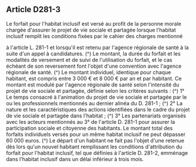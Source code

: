 ## Article D281-3

Le forfait pour l'habitat inclusif est versé au profit de la personne morale chargée d'assurer le projet de vie
sociale et partagée lorsque l'habitat inclusif remplit les conditions fixées par le cahier des charges mentionné

à l'article L. 281-1 et lorsqu'il est retenu par l'agence régionale de santé à la suite d'un appel à candidatures. (^)
Le montant, la durée du forfait et les modalités de versement et de suivi de l'utilisation du forfait, et le cas
échéant de son reversement font l'objet d'une convention avec l'agence régionale de santé. (^)
Le montant individuel, identique pour chaque habitant, est compris entre 3 000 € et 8 000 € par an et par
habitant. Ce montant est modulé par l'agence régionale de santé selon l'intensité du projet de vie sociale et
partagée, définie selon les critères suivants : (^)
1° Le temps consacré à l'animation du projet de vie sociale et partagée par le ou les professionnels
mentionnés au dernier alinéa du D. 281-1 ; (^)
2° La nature et les caractéristiques des actions identifiées dans le cadre du projet de vie sociale et partagée
dans l'habitat ; (^)
3° Les partenariats organisés avec les acteurs mentionnés au 3° de l'article D. 281-1 pour assurer la
participation sociale et citoyenne des habitants.
Le montant total des forfaits individuels versés pour un même habitat inclusif ne peut dépasser 60 000 euros. (^)
Le départ d'un habitant ne fait pas l'objet d'une retenue dès lors qu'un nouvel habitant remplissant les
conditions d'attribution du forfait pour l'habitat inclusif, tel que définies à l'article D. 281-2, emménage dans
l'habitat inclusif dans un délai inférieur à trois mois.


